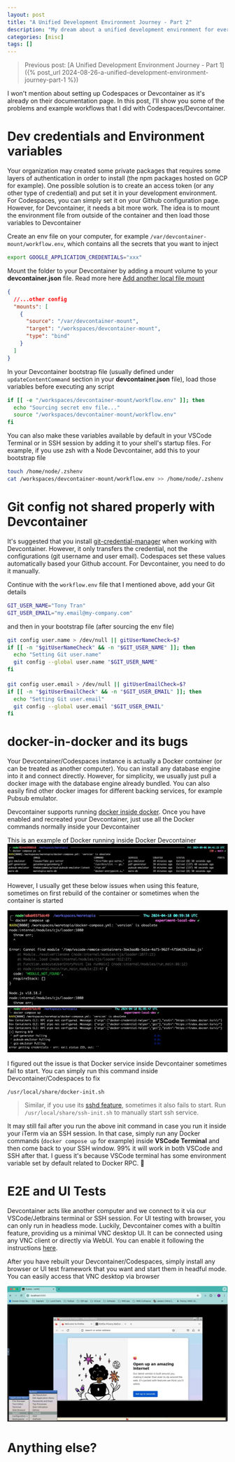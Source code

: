 ```yaml
---
layout: post
title: "A Unified Development Environment Journey - Part 2"
description: "My dream about a unified development environment for everybody in the team for the last 10 years..."
categories: [misc]
tags: []
---
```


> Previous post: [A Unified Development Environment Journey - Part 1]({% post_url 2024-08-26-a-unified-development-environment-journey-part-1 %})

I won't mention about setting up Codespaces or Devcontainer as it's already on their documentation
page. In this post, I'll show you some of the problems and example workflows that I did with
Codespaces/Devcontainer.

# Dev credentials and Environment variables

Your organization may created some private packages that requires some layers of authentication in
order to install (the npm packages hosted on GCP for example). One possible solution is to create
an access token (or any other type of credential) and put set it in your development environment.
For Codespaces, you can simply set it on your Github configuration page. However, for Devcontainer,
it needs a bit more work. The idea is to mount the environment file from outside of the container
and then load those variables to Devcontainer

Create an env file on your computer, for example `/var/devcontainer-mount/workflow.env`, which
contains all the secrets that you want to inject
```bash
export GOOGLE_APPLICATION_CREDENTIALS="xxx"
```

Mount the folder to your Devcontainer by adding a mount volume to your **devcontainer.json** file.
Read more here [Add another local file mount](https://code.visualstudio.com/remote/advancedcontainers/add-local-file-mount)
```json
{
  //...other config
  "mounts": [
    {
      "source": "/var/devcontainer-mount",
      "target": "/workspaces/devcontainer-mount",
      "type": "bind"
    }
  ]
}
```

In your Devcontainer bootstrap file (usually defined under `updateContentCommand` section in your
**devcontainer.json** file), load those variables before executing any script
```bash
if [[ -e "/workspaces/devcontainer-mount/workflow.env" ]]; then
  echo "Sourcing secret env file..."
  source "/workspaces/devcontainer-mount/workflow.env"
fi
```

You can also make these variables available by default in your VSCode Terminal or in SSH session
by adding it to your shell's startup files. For example, if you use zsh with a Node Devcontainer,
add this to your bootstrap file
```bash
touch /home/node/.zshenv
cat /workspaces/devcontainer-mount/workflow.env >> /home/node/.zshenv
```

# Git config not shared properly with Devcontainer

It's suggested that you install [git-credential-manager](https://github.com/git-ecosystem/git-credential-manager)
when working with Devcontainer. However, it only transfers the credential, not the configurations (git username and user email).
Codespaces set these values automatically based your Github account. For Devcontainer, you need
to do it manually.

Continue with the `workflow.env` file that I mentioned above, add your Git details
```bash
GIT_USER_NAME="Tony Tran"
GIT_USER_EMAIL="my.email@my-company.com"
```

and then in your bootstrap file (after sourcing the env file)
```bash
git config user.name > /dev/null || gitUserNameCheck=$?
if [[ -n "$gitUserNameCheck" && -n "$GIT_USER_NAME" ]]; then
  echo "Setting Git user.name"
  git config --global user.name "$GIT_USER_NAME"
fi

git config user.email > /dev/null || gitUserEmailCheck=$?
if [[ -n "$gitUserEmailCheck" && -n "$GIT_USER_EMAIL" ]]; then
  echo "Setting Git user.email"
  git config --global user.email "$GIT_USER_EMAIL"
fi
```

# docker-in-docker and its bugs

Your Devcontainer/Codespaces instance is actually a Docker container (or can be treated as another
computer). You can install any database engine into it and connect directly. However, for
simplicity, we usually just pull a docker image with the database engine already bundled. You can
also easily find other docker images for different backing services, for example Pubsub emulator.

Devcontainer supports running
[docker inside docker](https://github.com/devcontainers/features/tree/main/src/docker-in-docker).
Once you have enabled and recreated your Devcontainer, just use all the Docker commands normally
inside your Devcontainer

This is an example of Docker running inside Docker Devcontainer
![docker-in-docker](/files/2024-04-19-a-unified-dev-environment/docker-in-docker.jpg)

However, I usually get these below issues when using this feature, sometimes on first rebuild of
the container or sometimes when the container is started

![docker issue 1](/files/2024-04-19-a-unified-dev-environment/docker-issue-1.jpg)
![docker issue 2](/files/2024-04-19-a-unified-dev-environment/docker-issue-2.jpg)

I figured out the issue is that Docker service inside Devcontainer sometimes fail to start. You can
simply run this command inside Devcontainer/Codespaces to fix

```
/usr/local/share/docker-init.sh
```

> Similar, if you use its
> [sshd feature](https://github.com/devcontainers/features/tree/main/src/sshd), sometimes it also
> fails to start. Run `/usr/local/share/ssh-init.sh` to manually start ssh service.

It may still fail after you run the above init command in case you run it inside your iTerm via an
SSH session. In that case, simply run any Docker commands (`docker compose up` for example) inside
**VSCode Terminal** and then come back to your SSH window. 99% it will work in both VSCode and SSH
after that. I guess it's because VSCode terminal has some environment variable set by default
related to Docker RPC. 🫠

# E2E and UI Tests

Devcontainer acts like another computer and we connect to it via our VSCode/Jetbrains terminal
or SSH session. For UI testing with browser, you can only run in headless mode. Luckily,
Devcontainer comes with a builtin feature, providing us a minimal VNC desktop UI. It can be
connected using any VNC client or directly via WebUI. You can enable it following the instructions
[here](https://github.com/devcontainers/features/tree/main/src/desktop-lite).

After you have rebuilt your Devcontainer/Codespaces, simply install any browser or UI test
framework that you want and start them in headful mode. You can easily access that VNC desktop
via browser

![lite-desktop](/files/2024-04-19-a-unified-dev-environment/desktop.jpg)

# Anything else?